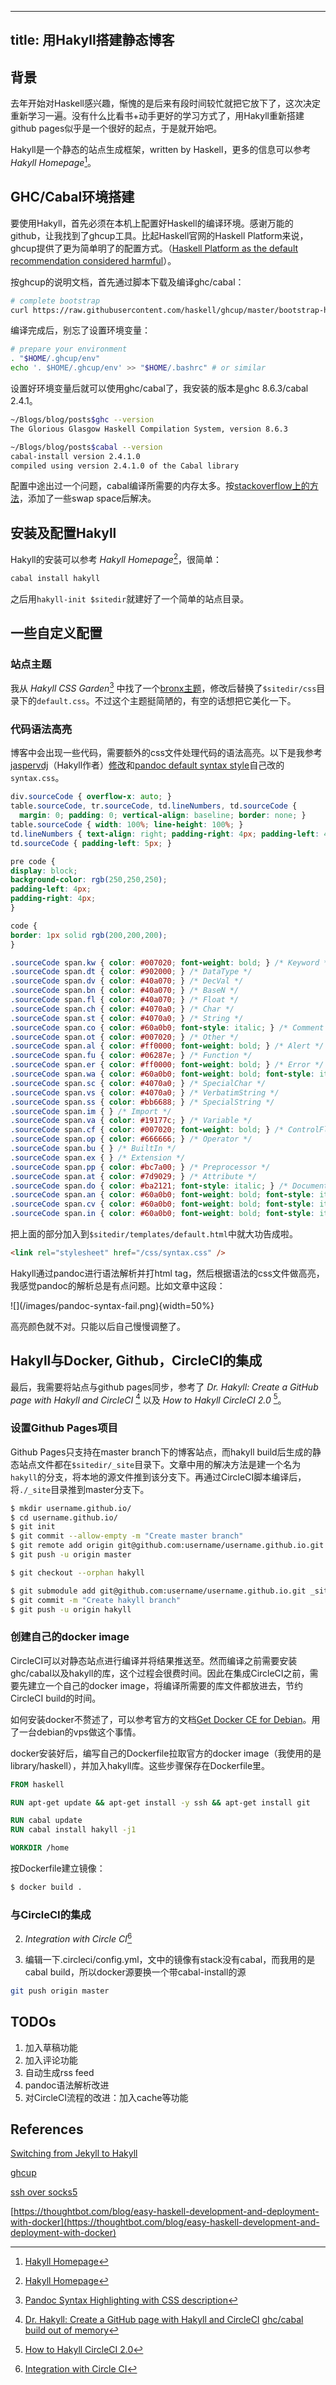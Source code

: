 -----------
title: 用Hakyll搭建静态博客
-----------

## 背景
去年开始对Haskell感兴趣，惭愧的是后来有段时间较忙就把它放下了，这次决定重新学习一遍。没有什么比看书+动手更好的学习方式了，用Hakyll重新搭建github pages似乎是一个很好的起点，于是就开始吧。

Hakyll是一个静态的站点生成框架，written by Haskell，更多的信息可以参考 _Hakyll Homepage_[^fn1]。

## GHC/Cabal环境搭建

要使用Hakyll，首先必须在本机上配置好Haskell的编译环境。感谢万能的github，让我找到了ghcup工具。比起Haskell官网的Haskell Platform来说，ghcup提供了更为简单明了的配置方式。（[Haskell Platform as the default recommendation considered harmful](https://mail.haskell.org/pipermail/haskell-community/2015-September/000014.html)）。

按ghcup的说明文档，首先通过脚本下载及编译ghc/cabal：

```bash
# complete bootstrap
curl https://raw.githubusercontent.com/haskell/ghcup/master/bootstrap-haskell -sSf | sh
```

编译完成后，别忘了设置环境变量：
```bash
# prepare your environment
. "$HOME/.ghcup/env"
echo '. $HOME/.ghcup/env' >> "$HOME/.bashrc" # or similar
```

设置好环境变量后就可以使用ghc/cabal了，我安装的版本是ghc 8.6.3/cabal 2.4.1。
```bash
~/Blogs/blog/posts$ghc --version
The Glorious Glasgow Haskell Compilation System, version 8.6.3

~/Blogs/blog/posts$cabal --version
cabal-install version 2.4.1.0
compiled using version 2.4.1.0 of the Cabal library
```

配置中途出过一个问题，cabal编译所需要的内存太多。按[stackoverflow上的方法](https://stackoverflow.com/a/28207691)，添加了一些swap space后解决。

## 安装及配置Hakyll

Hakyll的安装可以参考 _Hakyll Homepage_[^fn1]，很简单：

```bash
cabal install hakyll
```

之后用`hakyll-init $sitedir`就建好了一个简单的站点目录。

## 一些自定义配置

### 站点主题
我从 _Hakyll CSS Garden_[^fn2] 中找了一个[bronx主题](http://katychuang.com/hakyll-cssgarden/gallery/theme/2015-07-15-bronx.html)，修改后替换了`$sitedir/css`目录下的`default.css`。不过这个主题挺简陋的，有空的话想把它美化一下。

### 代码语法高亮
博客中会出现一些代码，需要额外的css文件处理代码的语法高亮。以下是我参考[jaspervdj](https://github.com/jaspervdj)（Hakyll作者）[修改](https://github.com/jaspervdj/hakyll/blob/master/web/css/syntax.css)和[pandoc default syntax style](https://gist.github.com/mike-ward/df355b23f4ee6c8cff05118c907c2cbf)自己改的`syntax.css`。

```css
div.sourceCode { overflow-x: auto; }
table.sourceCode, tr.sourceCode, td.lineNumbers, td.sourceCode {
  margin: 0; padding: 0; vertical-align: baseline; border: none; }
table.sourceCode { width: 100%; line-height: 100%; }
td.lineNumbers { text-align: right; padding-right: 4px; padding-left: 4px; color: #aaaaaa; border-right: 1px solid #aaaaaa; }
td.sourceCode { padding-left: 5px; }

pre code {
display: block;
background-color: rgb(250,250,250);
padding-left: 4px;
padding-right: 4px;
}

code {
border: 1px solid rgb(200,200,200);
}

.sourceCode span.kw { color: #007020; font-weight: bold; } /* Keyword */
.sourceCode span.dt { color: #902000; } /* DataType */
.sourceCode span.dv { color: #40a070; } /* DecVal */
.sourceCode span.bn { color: #40a070; } /* BaseN */
.sourceCode span.fl { color: #40a070; } /* Float */
.sourceCode span.ch { color: #4070a0; } /* Char */
.sourceCode span.st { color: #4070a0; } /* String */
.sourceCode span.co { color: #60a0b0; font-style: italic; } /* Comment */
.sourceCode span.ot { color: #007020; } /* Other */
.sourceCode span.al { color: #ff0000; font-weight: bold; } /* Alert */
.sourceCode span.fu { color: #06287e; } /* Function */
.sourceCode span.er { color: #ff0000; font-weight: bold; } /* Error */
.sourceCode span.wa { color: #60a0b0; font-weight: bold; font-style: italic; } /* Warning */.sourceCode span.cn { color: #880000; } /* Constant */
.sourceCode span.sc { color: #4070a0; } /* SpecialChar */
.sourceCode span.vs { color: #4070a0; } /* VerbatimString */
.sourceCode span.ss { color: #bb6688; } /* SpecialString */
.sourceCode span.im { } /* Import */
.sourceCode span.va { color: #19177c; } /* Variable */
.sourceCode span.cf { color: #007020; font-weight: bold; } /* ControlFlow */
.sourceCode span.op { color: #666666; } /* Operator */
.sourceCode span.bu { } /* BuiltIn */
.sourceCode span.ex { } /* Extension */
.sourceCode span.pp { color: #bc7a00; } /* Preprocessor */
.sourceCode span.at { color: #7d9029; } /* Attribute */
.sourceCode span.do { color: #ba2121; font-style: italic; } /* Documentation */
.sourceCode span.an { color: #60a0b0; font-weight: bold; font-style: italic; } /* Annotation */
.sourceCode span.cv { color: #60a0b0; font-weight: bold; font-style: italic; } /* CommentVar */
.sourceCode span.in { color: #60a0b0; font-weight: bold; font-style: italic; } /* Information */
```

把上面的部分加入到`$sitedir/templates/default.html`中就大功告成啦。
```html
<link rel="stylesheet" href="/css/syntax.css" />
```

Hakyll通过pandoc进行语法解析并打html tag，然后根据语法的css文件做高亮，我感觉pandoc的解析总是有点问题。比如文章中这段：

<div style="float:center">
![](/images/pandoc-syntax-fail.png){width=50%}
</div>

高亮颜色就不对。只能以后自己慢慢调整了。


## Hakyll与Docker, Github，CircleCI的集成
最后，我需要将站点与github pages同步，参考了 _Dr. Hakyll: Create a GitHub page with Hakyll and CircleCI_ [^fn5] 以及 _How to Hakyll CircleCI 2.0_ [^fn3]。

### 设置Github Pages项目
Github Pages只支持在master branch下的博客站点，而hakyll build后生成的静态站点文件都在`$sitedir/_site`目录下。文章中用的解决方法是建一个名为`hakyll`的分支，将本地的源文件推到该分支下。再通过CircleCI脚本编译后，将`./_site`目录推到master分支下。

```bash
$ mkdir username.github.io/
$ cd username.github.io/
$ git init
$ git commit --allow-empty -m "Create master branch"
$ git remote add origin git@github.com:username/username.github.io.git
$ git push -u origin master

$ git checkout --orphan hakyll

$ git submodule add git@github.com:username/username.github.io.git _site
$ git commit -m "Create hakyll branch"
$ git push -u origin hakyll
```

### 创建自己的docker image
CircleCI可以对静态站点进行编译并将结果推送至。然而编译之前需要安装ghc/cabal以及hakyll的库，这个过程会很费时间。因此在集成CircleCI之前，需要先建立一个自己的docker image，将编译所需要的库文件都放进去，节约CircleCI build的时间。

如何安装docker不赘述了，可以参考官方的文档[Get Docker CE for Debian](https://docs.docker.com/install/linux/docker-ce/debian/)。用了一台debian的vps做这个事情。

docker安装好后，编写自己的Dockerfile拉取官方的docker image（我使用的是library/haskell），并加入hakyll库。这些步骤保存在Dockerfile里。

```dockerfile
FROM haskell

RUN apt-get update && apt-get install -y ssh && apt-get install git

RUN cabal update
RUN cabal install hakyll -j1

WORKDIR /home
```

按Dockerfile建立镜像：
```bash
$ docker build .
```

### 与CircleCI的集成

2. _Integration with Circle CI_[^fn4]


3. 编辑一下.circleci/config.yml，文中的镜像有stack没有cabal，而我用的是cabal build，所以docker源要换一个带cabal-install的源

```bash
git push origin master
```

## TODOs

1. 加入草稿功能
2. 加入评论功能
3. 自动生成rss feed
4. pandoc语法解析改进
5. 对CircleCI流程的改进：加入cache等功能

## References
[^fn1]: [Hakyll Homepage](https://jaspervdj.be/hakyll/index.html)

[^fn2]: [Pandoc Syntax Highlighting with CSS description](https://github.com/jeffbr13/benjeffrey.com/blob/master/posts/pandoc-syntax-highlighting-css.md)

[Switching from Jekyll to Hakyll](http://mark.reid.name/blog/switching-to-hakyll.html)

[ghcup](https://github.com/haskell/ghcup)

[^fn3]: [How to Hakyll CircleCI 2.0](https://nazarii.bardiuk.com/posts/hakyll-circle.html)

[^fn4]: [Integration with Circle CI](https://gaumala.com/posts/2019-01-22-continuous-integration-with-circle-ci.html)

[^fn5]: [Dr. Hakyll: Create a GitHub page with Hakyll and CircleCI](https://www.stackbuilders.com/news/dr-hakyll-create-a-github-page-with-hakyll-and-circleci)
[ghc/cabal build out of memory](https://github.com/haskell/cabal/issues/2546)

[ssh over socks5](https://ieevee.com/tech/2017/10/19/ssh-over-socks5.html)

[https://thoughtbot.com/blog/easy-haskell-development-and-deployment-with-docker](https://thoughtbot.com/blog/easy-haskell-development-and-deployment-with-docker)

[](https://futtetennismo.me/posts/hakyll/2017-10-22-deploying-to-github-pages-using-circleci-2.0.html)
